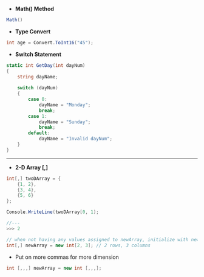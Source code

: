 * **Math() Method**
```cs
Math()
```
* **Type Convert**
```cs
int age = Convert.ToInt16("45");
```
* **Switch Statement**
```cs
static int GetDay(int dayNum)
{
    string dayName;
    
    switch (dayNum)
    {
        case 0:
            dayName = "Monday";
            break;
        case 1:
            dayName = "Sunday";
            break;
        default:
            dayName = "Invalid dayNum";
    }
}
```
---
* **2-D Array [,]**
```cs
int[,] twoDArray = {
    {1, 2},
    {3, 4},
    {5, 6}
};

Console.WriteLine(twoDArray[0, 1); 

//---
>>> 2
```
```cs
// when not having any values assigned to newArray, initialize with new array with rows and columns
int[,] newArray = new int[2, 3]; // 2 rows, 3 columns

```
* Put on more commas for more dimension
```cs
int [,,,] newArray = new int [,,,];
```
